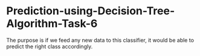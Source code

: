 # Prediction-using-Decision-Tree-Algorithm-Task-6
The purpose is if we feed any new data to this classifier, it would be able to  predict the right class accordingly.
